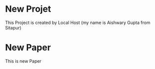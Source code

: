 # New Projet

This Project is created by Local Host (my name is Aishwary Gupta from Sitapur)

# New Paper

This is new Paper
